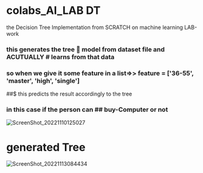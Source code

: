 # colabs_AI_LAB DT
the Decision Tree Implementation from SCRATCH on machine learning LAB-work
### this generates the tree 🎄 model from dataset file and ACUTUALLY # learns from that data
### so when we give it some feature in a list=>> feature = ['36-55', 'master', 'high', 'single']
##$ this predicts the result accordingly to the tree 
### in this case if the person can ## buy-Computer or not
![ScreenShot_20221110125027](https://user-images.githubusercontent.com/67198296/201020479-842c0e61-403a-410c-bc45-14e873dc95d8.png)
# generated Tree
![ScreenShot_20221113084434](https://user-images.githubusercontent.com/67198296/201503174-98d6b403-8c90-49f7-ac07-913b2baaac08.png)




